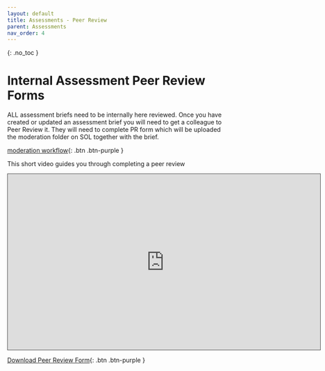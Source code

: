 ```yaml
---
layout: default
title: Assessments - Peer Review
parent: Assessments
nav_order: 4
---
```


{: .no_toc }

# Internal Assessment Peer Review Forms

ALL assessment briefs need to be internally here reviewed. Once you have created or updated an assessment brief you will need to get a colleague to Peer Review it. They will need to complete PR form which will be uploaded the moderation folder on SOL together with the brief.

[moderation workflow](https://martinsolent.github.io/comp_dashboard/docs/assessments/child_1.html){: .btn .btn-purple } 

This short video guides you through completing a peer review 

<iframe src="https://solent.cloud.panopto.eu/Panopto/Pages/Embed.aspx?id=1a4f40aa-73b8-488f-9ac6-ac2c010e0f0d&autoplay=false&offerviewer=true&showtitle=true&showbrand=false&captions=true&interactivity=all" height="405" width="720" style="border: 1px solid #464646;" allowfullscreen allow="autoplay"></iframe>

[Download Peer Review Form](https://github.com/martinsolent/solent_store/raw/main/assessment_templates/assessment%20_peer_review_form_2022.docx){: .btn .btn-purple } 


